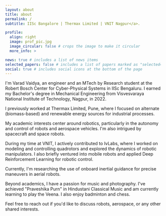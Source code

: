 ```yaml
---
layout: about
title: about
permalink: /
subtitle: IISc Bangalore | Thermax Limited | VNIT Nagpur</a>. 

profile:
  align: right
  image: prof_pic.jpg
  image_circular: false # crops the image to make it circular
  more_info: >

news: true # includes a list of news items
selected_papers: false # includes a list of papers marked as "selected={true}"
social: true # includes social icons at the bottom of the page
---
```


I'm Varad Vaidya, an engineer and an MTech by Research student at the Robert Bosch Center for Cyber-Physical Systems in IISc Bengaluru. I earned my Bachelor's degree in Mechanical Engineering from Visvesvaraya National Institute of Technology, Nagpur, in 2022.

I previously worked at Thermax Limited, Pune, where I focused on alternate (biomass-based) and renewable energy sources for industrial processes.

My academic interests center around robotics, particularly in the autonomy and control of robots and aerospace vehicles. I'm also intrigued by spacecraft and space robots.

During my time at VNIT, I actively contributed to IvLabs, where I worked on modeling and controlling quadrotors and explored the dynamics of robotic manipulators. I also briefly ventured into mobile robots and applied Deep Reinforcement Learning for robotic control.

Currently, I'm researching the use of onboard inertial guidance for precise maneuvers in aerial robots.

Beyond academics, I have a passion for music and photography. I've achieved "Praveshika Purn" in Hindustani Classical Music and am currently learning to play the Veena. I also enjoy badminton and chess.

Feel free to reach out if you'd like to discuss robots, aerospace, or any other shared interests.
